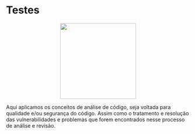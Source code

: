 # Testes

<p align="center">  
<img src="https://media.giphy.com/media/82MkOzEyyXeSLkgWyv/giphy.gif" width="208"/>

</p>

Aqui aplicamos os conceitos de análise de código, seja voltada para qualidade e/ou segurança do código. Assim como o tratamento e resolução das vulnerabilidades e problemas que forem encontrados nesse processo de análise e revisão. 
